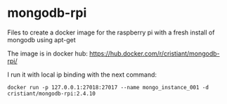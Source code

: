 # mongodb-rpi
Files to create a docker image for the raspberry pi with a fresh install of mongodb using apt-get

The image is in docker hub: https://hub.docker.com/r/cristiant/mongodb-rpi/

I run it with local ip binding with the next command:
```
docker run -p 127.0.0.1:27018:27017 --name mongo_instance_001 -d cristiant/mongodb-rpi:2.4.10
```
